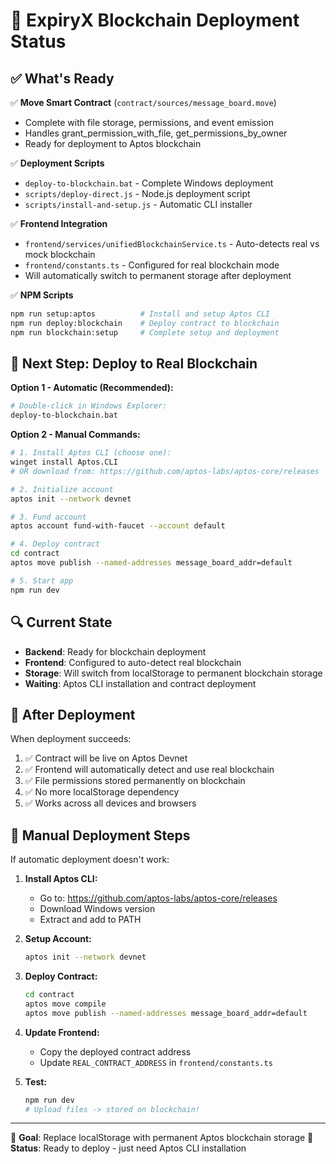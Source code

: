# 🚀 ExpiryX Blockchain Deployment Status

## ✅ What's Ready

✅ **Move Smart Contract** (`contract/sources/message_board.move`)

- Complete with file storage, permissions, and event emission
- Handles grant_permission_with_file, get_permissions_by_owner
- Ready for deployment to Aptos blockchain

✅ **Deployment Scripts**

- `deploy-to-blockchain.bat` - Complete Windows deployment
- `scripts/deploy-direct.js` - Node.js deployment script
- `scripts/install-and-setup.js` - Automatic CLI installer

✅ **Frontend Integration**

- `frontend/services/unifiedBlockchainService.ts` - Auto-detects real vs mock blockchain
- `frontend/constants.ts` - Configured for real blockchain mode
- Will automatically switch to permanent storage after deployment

✅ **NPM Scripts**

```bash
npm run setup:aptos          # Install and setup Aptos CLI
npm run deploy:blockchain    # Deploy contract to blockchain
npm run blockchain:setup     # Complete setup and deployment
```

## 🎯 Next Step: Deploy to Real Blockchain

**Option 1 - Automatic (Recommended):**

```bash
# Double-click in Windows Explorer:
deploy-to-blockchain.bat
```

**Option 2 - Manual Commands:**

```bash
# 1. Install Aptos CLI (choose one):
winget install Aptos.CLI
# OR download from: https://github.com/aptos-labs/aptos-core/releases

# 2. Initialize account
aptos init --network devnet

# 3. Fund account
aptos account fund-with-faucet --account default

# 4. Deploy contract
cd contract
aptos move publish --named-addresses message_board_addr=default

# 5. Start app
npm run dev
```

## 🔍 Current State

- **Backend**: Ready for blockchain deployment
- **Frontend**: Configured to auto-detect real blockchain
- **Storage**: Will switch from localStorage to permanent blockchain storage
- **Waiting**: Aptos CLI installation and contract deployment

## 🎉 After Deployment

When deployment succeeds:

1. ✅ Contract will be live on Aptos Devnet
2. ✅ Frontend will automatically detect and use real blockchain
3. ✅ File permissions stored permanently on blockchain
4. ✅ No more localStorage dependency
5. ✅ Works across all devices and browsers

## 🔧 Manual Deployment Steps

If automatic deployment doesn't work:

1. **Install Aptos CLI:**
   - Go to: https://github.com/aptos-labs/aptos-core/releases
   - Download Windows version
   - Extract and add to PATH

2. **Setup Account:**

   ```bash
   aptos init --network devnet
   ```

3. **Deploy Contract:**

   ```bash
   cd contract
   aptos move compile
   aptos move publish --named-addresses message_board_addr=default
   ```

4. **Update Frontend:**
   - Copy the deployed contract address
   - Update `REAL_CONTRACT_ADDRESS` in `frontend/constants.ts`

5. **Test:**
   ```bash
   npm run dev
   # Upload files -> stored on blockchain!
   ```

---

🎯 **Goal**: Replace localStorage with permanent Aptos blockchain storage
🚀 **Status**: Ready to deploy - just need Aptos CLI installation
